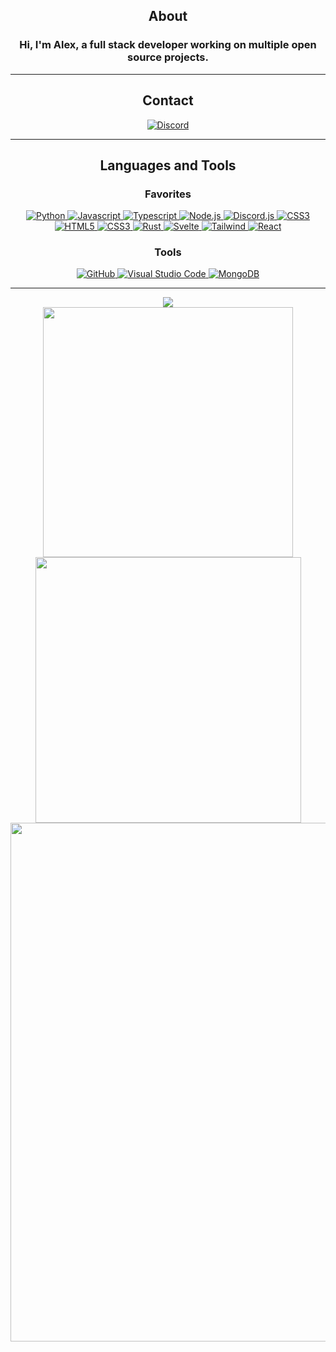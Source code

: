 <div align="center">

## About
### Hi, I'm Alex, a full stack developer working on multiple open source projects.
-------------------

## Contact
<a href="https://discord.com/users/425797455486124032">![Discord](https://img.shields.io/badge/Discord-%235865F2.svg?style=for-the-badge&logo=discord&logoColor=white)</a>

-------------------
## Languages and Tools  

### Favorites

<a href="https://www.python.org">
  <img src="https://img.shields.io/badge/python-3670A0?style=for-the-badge&logo=python&logoColor=white" alt="Python">
</a>
<a href="https://www.javascript.com">
  <img src="https://img.shields.io/badge/javascript-%23323330.svg?style=for-the-badge&logo=javascript&logoColor=%23F7DF1E" alt="Javascript">
</a>
<a href="https://www.typescriptlang.org/">
  <img src="https://img.shields.io/badge/typescript-%23007ACC.svg?style=for-the-badge&logo=typescript&logoColor=white" alt="Typescript">
</a>
<a href="https://nodejs.org">
  <img src="https://img.shields.io/badge/node.js-6DA55F?style=for-the-badge&logo=node.js&logoColor=white" alt="Node.js">
</a>
<a href="https://discord.js.org">
  <img src="https://img.shields.io/badge/discord.js-%232C3454.svg?style=for-the-badge&logo=Discord&logoColor=Blue" alt="Discord.js">
</a>
<a href="https://lua.org/">
  <img src="https://img.shields.io/badge/lua-%232C2D72.svg?style=for-the-badge&logo=lua&logoColor=white" alt="CSS3">
</a>
<a href="https://developer.mozilla.org/en-US/docs/Web/Guide/HTML/HTML5">
  <img src="https://img.shields.io/badge/html5-%23E34F26.svg?style=for-the-badge&logo=html5&logoColor=white" alt="HTML5">
</a>
<a href="https://developer.mozilla.org/en-US/docs/Web/CSS">
  <img src="https://img.shields.io/badge/css3-%231572B6.svg?style=for-the-badge&logo=css3&logoColor=white" alt="CSS3">
</a>
<a href="https://www.rust-lang.org">
  <img src="https://img.shields.io/badge/rust-%23000000.svg?style=for-the-badge&logo=rust&logoColor=white" alt="Rust">
</a>
<a href="https://svelte.dev">
  <img src="https://img.shields.io/badge/svelte-%23f1413d.svg?style=for-the-badge&logo=svelte&logoColor=white" alt="Svelte">
</a>
<a href="https://tailwindui.com/">
  <img src="https://img.shields.io/badge/tailwindcss-%2338B2AC.svg?style=for-the-badge&logo=tailwind-css&logoColor=white" alt="Tailwind">
</a>
<a href="https://react.dev/">
  <img src="https://img.shields.io/badge/react-%2320232a.svg?style=for-the-badge&logo=react&logoColor=%2361DAFB" alt="React">
</a>


### Tools

<a href="https://github.com">
  <img src="https://img.shields.io/badge/github-%23121011.svg?style=for-the-badge&logo=github&logoColor=white" alt="GitHub">
</a>
<a href="https://code.visualstudio.com">
  <img src="https://img.shields.io/badge/Visual%20Studio%20Code-0078d7.svg?style=for-the-badge&logo=visual-studio-code&logoColor=white" alt="Visual Studio Code">
</a>
<a href="https://www.mongodb.com">
  <img src="https://img.shields.io/badge/MongoDB-%234ea94b.svg?style=for-the-badge&logo=mongodb&logoColor=white" alt="MongoDB">
</a>

-------------------


<img src="https://github-readme-stats.vercel.app/api/top-langs/?username=Sw1ndlers&layout=compact&bg_color=1a1b27&text_color=628fdb&line=628fdb&point=f0fcff&hide=lua" />
<br>
<img width="400" src="https://github-readme-stats.vercel.app/api?username=Sw1ndlers&show_icons=true&theme=tokyonight&count_private=true&include_all_commits=true" />
<img width="425" src="https://github-readme-streak-stats.herokuapp.com/?user=Sw1ndlers&theme=tokyonight&include_all_commits=true&count_private=true" />  
<img width="830" src="https://github-readme-activity-graph.vercel.app/graph?username=Sw1ndlers&bg_color=1a1b27&color=628fdb&line=628fdb&point=f0fcff&area=true&hide_border=false" />


<div>

